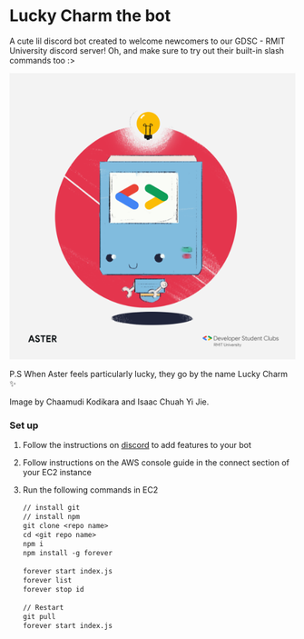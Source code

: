 # Lucky Charm the bot 

A cute lil discord bot created to welcome newcomers to our GDSC - RMIT University discord server!
Oh, and make sure to try out their built-in slash commands too :>

![](image.png)

P.S When Aster feels particularly lucky, they go by the name Lucky Charm ✨

Image by Chaamudi Kodikara and Isaac Chuah Yi Jie.

### Set up

1. Follow the instructions on [discord](https://discord.js.org/#/) to add features to your bot
2. Follow instructions on the AWS console guide in the connect section of your EC2 instance
3. Run the following commands in EC2

    ```
   // install git
   // install npm 
    git clone <repo name>
    cd <git repo name>
    npm i
    npm install -g forever

    forever start index.js
    forever list
    forever stop id
   
    // Restart
    git pull
    forever start index.js
   ```


